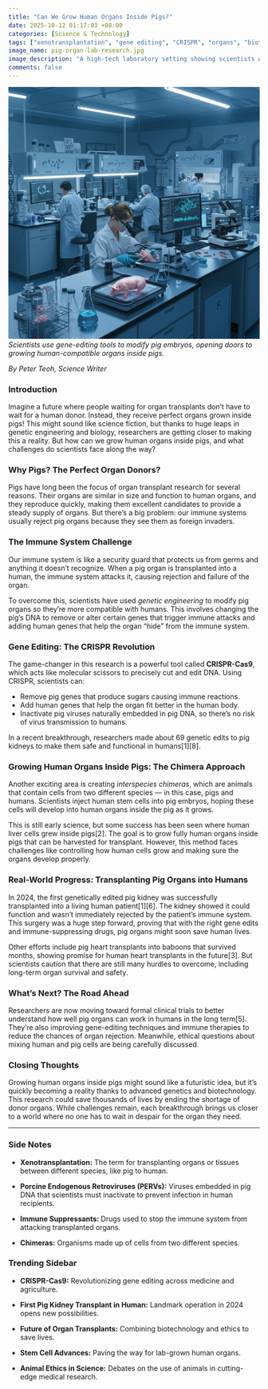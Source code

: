 ```yaml
---
title: "Can We Grow Human Organs Inside Pigs?"
date: 2025-10-12 01:17:03 +08:00
categories: [Science & Technology]
tags: ["xenotransplantation", "gene editing", "CRISPR", "organs", "biotechnology"]
image_name: pig-organ-lab-research.jpg
image_description: "A high-tech laboratory setting showing scientists working with genetically edited pig embryos and advanced gene-editing tools like CRISPR, alongside computer screens displaying DNA sequences."
comments: false
---
```


![Scientists use gene-editing tools to modify pig embryos, opening doors to growing human-compatible organs inside pigs.](/assets/images/pig-organ-lab-research.jpg)
*Scientists use gene-editing tools to modify pig embryos, opening doors to growing human-compatible organs inside pigs.*

<!-- Image Description: A high-tech laboratory setting showing scientists working with genetically edited pig embryos and advanced gene-editing tools like CRISPR, alongside computer screens displaying DNA sequences. -->

*By Peter Teoh, Science Writer*

### Introduction

Imagine a future where people waiting for organ transplants don’t have to wait for a human donor. Instead, they receive perfect organs grown inside pigs! This might sound like science fiction, but thanks to huge leaps in genetic engineering and biology, researchers are getting closer to making this a reality. But how can we grow human organs inside pigs, and what challenges do scientists face along the way?

### Why Pigs? The Perfect Organ Donors?

Pigs have long been the focus of organ transplant research for several reasons. Their organs are similar in size and function to human organs, and they reproduce quickly, making them excellent candidates to provide a steady supply of organs. But there’s a big problem: our immune systems usually reject pig organs because they see them as foreign invaders.

### The Immune System Challenge

Our immune system is like a security guard that protects us from germs and anything it doesn’t recognize. When a pig organ is transplanted into a human, the immune system attacks it, causing rejection and failure of the organ.

To overcome this, scientists have used *genetic engineering* to modify pig organs so they’re more compatible with humans. This involves changing the pig’s DNA to remove or alter certain genes that trigger immune attacks and adding human genes that help the organ “hide” from the immune system.

### Gene Editing: The CRISPR Revolution

The game-changer in this research is a powerful tool called **CRISPR-Cas9**, which acts like molecular scissors to precisely cut and edit DNA. Using CRISPR, scientists can:

- Remove pig genes that produce sugars causing immune reactions.
- Add human genes that help the organ fit better in the human body.
- Inactivate pig viruses naturally embedded in pig DNA, so there’s no risk of virus transmission to humans.

In a recent breakthrough, researchers made about 69 genetic edits to pig kidneys to make them safe and functional in humans[1][8].

### Growing Human Organs Inside Pigs: The Chimera Approach

Another exciting area is creating *interspecies chimeras*, which are animals that contain cells from two different species — in this case, pigs and humans. Scientists inject human stem cells into pig embryos, hoping these cells will develop into human organs inside the pig as it grows.

This is still early science, but some success has been seen where human liver cells grew inside pigs[2]. The goal is to grow fully human organs inside pigs that can be harvested for transplant. However, this method faces challenges like controlling how human cells grow and making sure the organs develop properly.

### Real-World Progress: Transplanting Pig Organs into Humans

In 2024, the first genetically edited pig kidney was successfully transplanted into a living human patient[1][6]. The kidney showed it could function and wasn’t immediately rejected by the patient’s immune system. This surgery was a huge step forward, proving that with the right gene edits and immune-suppressing drugs, pig organs might soon save human lives.

Other efforts include pig heart transplants into baboons that survived months, showing promise for human heart transplants in the future[3]. But scientists caution that there are still many hurdles to overcome, including long-term organ survival and safety.

### What’s Next? The Road Ahead

Researchers are now moving toward formal clinical trials to better understand how well pig organs can work in humans in the long term[5]. They’re also improving gene-editing techniques and immune therapies to reduce the chances of organ rejection. Meanwhile, ethical questions about mixing human and pig cells are being carefully discussed.

### Closing Thoughts

Growing human organs inside pigs might sound like a futuristic idea, but it’s quickly becoming a reality thanks to advanced genetics and biotechnology. This research could save thousands of lives by ending the shortage of donor organs. While challenges remain, each breakthrough brings us closer to a world where no one has to wait in despair for the organ they need.

---

### Side Notes

- **Xenotransplantation:** The term for transplanting organs or tissues between different species, like pig to human.

- **Porcine Endogenous Retroviruses (PERVs):** Viruses embedded in pig DNA that scientists must inactivate to prevent infection in human recipients.

- **Immune Suppressants:** Drugs used to stop the immune system from attacking transplanted organs.

- **Chimeras:** Organisms made up of cells from two different species.

### Trending Sidebar

- **CRISPR-Cas9:** Revolutionizing gene editing across medicine and agriculture.

- **First Pig Kidney Transplant in Human:** Landmark operation in 2024 opens new possibilities.

- **Future of Organ Transplants:** Combining biotechnology and ethics to save lives.

- **Stem Cell Advances:** Paving the way for lab-grown human organs.

- **Animal Ethics in Science:** Debates on the use of animals in cutting-edge medical research.

